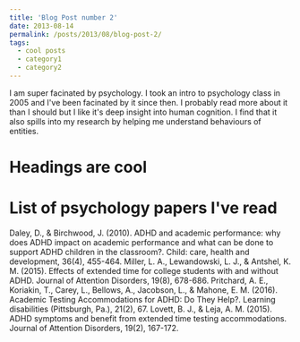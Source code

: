 ```yaml
---
title: 'Blog Post number 2'
date: 2013-08-14
permalink: /posts/2013/08/blog-post-2/
tags:
  - cool posts
  - category1
  - category2
---
```


I am super facinated by psychology. I took an intro to psychology class in 2005 and I've been facinated by it since then. I probably read more about it than I should but I like it's deep insight into human cognition. I find that it also spills into my research by helping me understand behaviours of entities. 

Headings are cool
======

List of psychology papers I've read
======
Daley, D., & Birchwood, J. (2010). ADHD and academic performance: why does ADHD impact on academic performance and what can be done to support ADHD children in the classroom?. Child: care, health and development, 36(4), 455-464.
Miller, L. A., Lewandowski, L. J., & Antshel, K. M. (2015). Effects of extended time for college students with and without ADHD. Journal of Attention Disorders, 19(8), 678-686.
Pritchard, A. E., Koriakin, T., Carey, L., Bellows, A., Jacobson, L., & Mahone, E. M. (2016). Academic Testing Accommodations for ADHD: Do They Help?. Learning disabilities (Pittsburgh, Pa.), 21(2), 67.
Lovett, B. J., & Leja, A. M. (2015). ADHD symptoms and benefit from extended time testing accommodations. Journal of Attention Disorders, 19(2), 167-172.
